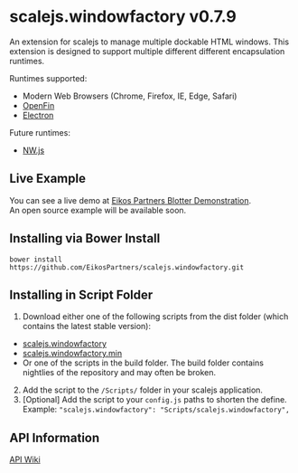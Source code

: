 # scalejs.windowfactory v0.7.9
An extension for scalejs to manage multiple dockable HTML windows.
This extension is designed to support multiple different different encapsulation runtimes.


Runtimes supported:
* Modern Web Browsers (Chrome, Firefox, IE, Edge, Safari)
* [OpenFin](https://openfin.co/)
* [Electron](http://electron.atom.io/)

Future runtimes:
* [NW.js](http://nwjs.io/)

## Live Example
You can see a live demo at [Eikos Partners Blotter Demonstration](http://blotter.eikospartners.com/install).  
An open source example will be available soon.

## Installing via Bower Install
`bower install https://github.com/EikosPartners/scalejs.windowfactory.git`

## Installing in Script Folder
1. Download either one of the following scripts from the dist folder (which contains the latest stable version):
  * [scalejs.windowfactory](https://raw.githubusercontent.com/EikosPartners/scalejs.windowfactory/master/dist/scalejs.windowfactory.js)
  * [scalejs.windowfactory.min](https://raw.githubusercontent.com/EikosPartners/scalejs.windowfactory/master/dist/scalejs.windowfactory.min.js)
  * Or one of the scripts in the build folder. The build folder contains nightlies of the repository and may often be broken.
2. Add the script to the `/Scripts/` folder in your scalejs application.
3. [Optional] Add the script to your `config.js` paths to shorten the define. Example:
`"scalejs.windowfactory": "Scripts/scalejs.windowfactory",`

## API Information
[API Wiki](https://eikospartners.github.io/scalejs.windowfactory/)
